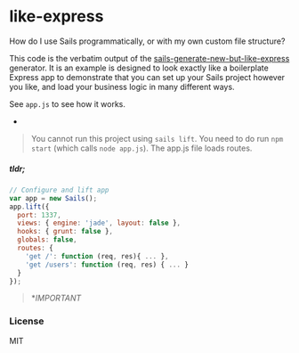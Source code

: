 # like-express

How do I use Sails programmatically, or with my own custom file structure?

This code is the verbatim output of the [sails-generate-new-but-like-express]() generator.  It is an example is designed to look exactly like a boilerplate Express app to demonstrate that you can set up your Sails project however you like, and load your business logic in many different ways.

See `app.js` to see how it works.

*
> You cannot run this project using `sails lift`.  You need to do run `npm start` (which calls `node app.js`).  The app.js file loads routes.



##### tldr;

```js
// Configure and lift app
var app = new Sails();
app.lift({
  port: 1337,
  views: { engine: 'jade', layout: false },
  hooks: { grunt: false },
  globals: false,
  routes: {
    'get /': function (req, res){ ... },
    'get /users': function (req, res) { ... }
  }
});
```


> **IMPORTANT*

### License

MIT
